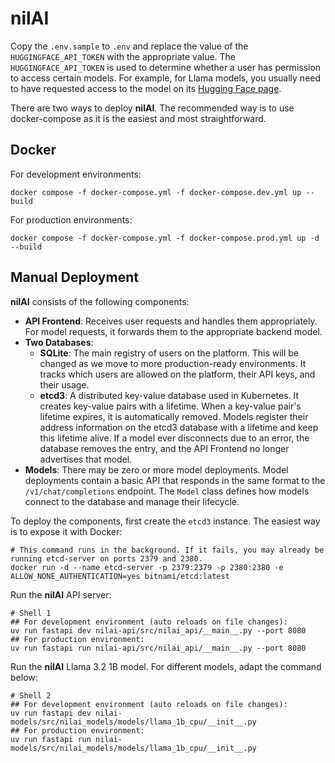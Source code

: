 # nilAI

Copy the `.env.sample` to `.env` and replace the value of the `HUGGINGFACE_API_TOKEN` with the appropriate value. The `HUGGINGFACE_API_TOKEN` is used to determine whether a user has permission to access certain models. For example, for Llama models, you usually need to have requested access to the model on its [Hugging Face page](https://huggingface.co/meta-llama/Llama-3.2-1B).

There are two ways to deploy **nilAI**. The recommended way is to use docker-compose as it is the easiest and most straightforward.

## Docker

For development environments:
```shell
docker compose -f docker-compose.yml -f docker-compose.dev.yml up --build 
```

For production environments:
```shell
docker compose -f docker-compose.yml -f docker-compose.prod.yml up -d --build
```

## Manual Deployment

**nilAI** consists of the following components:
 - **API Frontend**: Receives user requests and handles them appropriately. For model requests, it forwards them to the appropriate backend model.
 - **Two Databases**:
    - **SQLite**: The main registry of users on the platform. This will be changed as we move to more production-ready environments. It tracks which users are allowed on the platform, their API keys, and their usage.
    - **etcd3**: A distributed key-value database used in Kubernetes. It creates key-value pairs with a lifetime. When a key-value pair's lifetime expires, it is automatically removed. Models register their address information on the etcd3 database with a lifetime and keep this lifetime alive. If a model ever disconnects due to an error, the database removes the entry, and the API Frontend no longer advertises that model.
 - **Models**: There may be zero or more model deployments. Model deployments contain a basic API that responds in the same format to the `/v1/chat/completions` endpoint. The `Model` class defines how models connect to the database and manage their lifecycle.

To deploy the components, first create the `etcd3` instance. The easiest way is to expose it with Docker:

```shell
# This command runs in the background. If it fails, you may already be running etcd-server on ports 2379 and 2380.
docker run -d --name etcd-server -p 2379:2379 -p 2380:2380 -e ALLOW_NONE_AUTHENTICATION=yes bitnami/etcd:latest 
```

Run the **nilAI** API server:
```shell
# Shell 1
## For development environment (auto reloads on file changes):
uv run fastapi dev nilai-api/src/nilai_api/__main__.py --port 8080
## For production environment:
uv run fastapi run nilai-api/src/nilai_api/__main__.py --port 8080
```

Run the **nilAI** Llama 3.2 1B model. For different models, adapt the command below:
```shell
# Shell 2
## For development environment (auto reloads on file changes):
uv run fastapi dev nilai-models/src/nilai_models/models/llama_1b_cpu/__init__.py
## For production environment:
uv run fastapi run nilai-models/src/nilai_models/models/llama_1b_cpu/__init__.py
```
